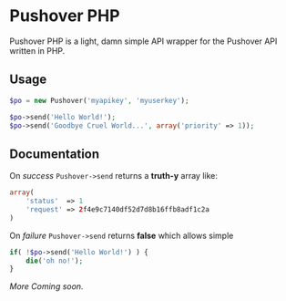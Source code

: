 # Pushover PHP

Pushover PHP is a light, damn simple API wrapper for the Pushover API written in PHP.

## Usage

```php
$po = new Pushover('myapikey', 'myuserkey');

$po->send('Hello World!');
$po->send('Goodbye Cruel World...', array('priority' => 1));
```

## Documentation

On *success* `Pushover->send` returns a **truth-y** array like:

```php
array(
    'status'  => 1
    'request' => 2f4e9c7140df52d7d8b16ffb8adf1c2a
)
```
	
On *failure* `Pushover->send` returns **false** which allows simple

```php
if( !$po->send('Hello World!') ) { 
	die('oh no!'); 
}
```

*More Coming soon.*

